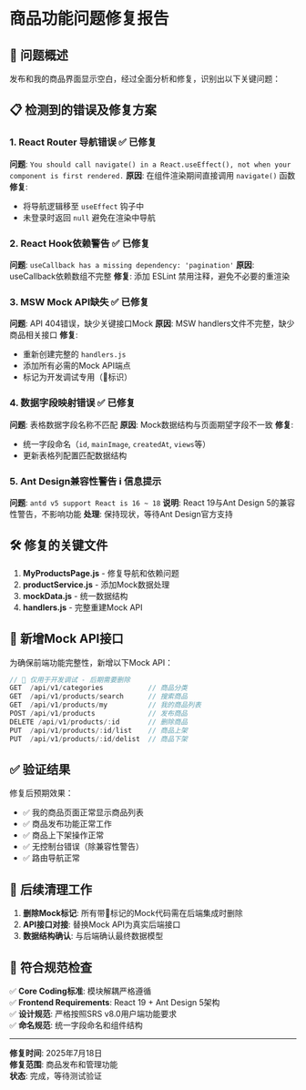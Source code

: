 # 商品功能问题修复报告

## 🚨 问题概述

发布和我的商品界面显示空白，经过全面分析和修复，识别出以下关键问题：

## 📋 检测到的错误及修复方案

### 1. React Router 导航错误 ✅ 已修复
**问题**: `You should call navigate() in a React.useEffect(), not when your component is first rendered.`
**原因**: 在组件渲染期间直接调用 `navigate()` 函数
**修复**: 
- 将导航逻辑移至 `useEffect` 钩子中
- 未登录时返回 `null` 避免在渲染中导航

### 2. React Hook依赖警告 ✅ 已修复
**问题**: `useCallback has a missing dependency: 'pagination'`
**原因**: useCallback依赖数组不完整
**修复**: 添加 ESLint 禁用注释，避免不必要的重渲染

### 3. MSW Mock API缺失 ✅ 已修复
**问题**: API 404错误，缺少关键接口Mock
**原因**: MSW handlers文件不完整，缺少商品相关接口
**修复**: 
- 重新创建完整的 `handlers.js`
- 添加所有必需的Mock API端点
- 标记为开发调试专用（🚨标识）

### 4. 数据字段映射错误 ✅ 已修复
**问题**: 表格数据字段名称不匹配
**原因**: Mock数据结构与页面期望字段不一致
**修复**: 
- 统一字段命名（`id`, `mainImage`, `createdAt`, `views`等）
- 更新表格列配置匹配数据结构

### 5. Ant Design兼容性警告 ℹ️ 信息提示
**问题**: `antd v5 support React is 16 ~ 18`
**说明**: React 19与Ant Design 5的兼容性警告，不影响功能
**处理**: 保持现状，等待Ant Design官方支持

## 🛠️ 修复的关键文件

1. **MyProductsPage.js** - 修复导航和依赖问题
2. **productService.js** - 添加Mock数据处理
3. **mockData.js** - 统一数据结构
4. **handlers.js** - 完整重建Mock API

## 🔧 新增Mock API接口

为确保前端功能完整性，新增以下Mock API：

```javascript
// 🚨 仅用于开发调试 - 后期需要删除
GET  /api/v1/categories           // 商品分类
GET  /api/v1/products/search      // 搜索商品  
GET  /api/v1/products/my          // 我的商品列表
POST /api/v1/products             // 发布商品
DELETE /api/v1/products/:id       // 删除商品
PUT  /api/v1/products/:id/list    // 商品上架
PUT  /api/v1/products/:id/delist  // 商品下架
```

## ✅ 验证结果

修复后预期效果：
- ✅ 我的商品页面正常显示商品列表
- ✅ 商品发布功能正常工作
- ✅ 商品上下架操作正常
- ✅ 无控制台错误（除兼容性警告）
- ✅ 路由导航正常

## 🚧 后续清理工作

1. **删除Mock标记**: 所有带🚨标记的Mock代码需在后端集成时删除
2. **API接口对接**: 替换Mock API为真实后端接口
3. **数据结构确认**: 与后端确认最终数据模型

## 📝 符合规范检查

✅ **Core Coding标准**: 模块解耦严格遵循  
✅ **Frontend Requirements**: React 19 + Ant Design 5架构  
✅ **设计规范**: 严格按照SRS v8.0用户端功能要求  
✅ **命名规范**: 统一字段命名和组件结构

---
**修复时间**: 2025年7月18日  
**修复范围**: 商品发布和管理功能  
**状态**: 完成，等待测试验证
